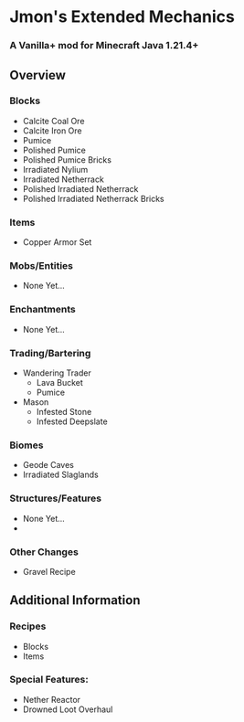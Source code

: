 # Jmon's Extended Mechanics

### A Vanilla+ mod for Minecraft Java 1.21.4+

## Overview

### Blocks
- Calcite Coal Ore
- Calcite Iron Ore
- Pumice
- Polished Pumice
- Polished Pumice Bricks
- Irradiated Nylium
- Irradiated Netherrack
- Polished Irradiated Netherrack
- Polished Irradiated Netherrack Bricks

### Items
- Copper Armor Set

### Mobs/Entities
- None Yet...
  
### Enchantments
- None Yet...

### Trading/Bartering
- Wandering Trader
  - Lava Bucket
  - Pumice
- Mason
  - Infested Stone
  - Infested Deepslate

### Biomes
- Geode Caves
- Irradiated Slaglands

### Structures/Features
- None Yet...
- 
### Other Changes
- Gravel Recipe

## Additional Information

### Recipes
- Blocks
- Items
### Special Features:
- Nether Reactor
- Drowned Loot Overhaul
